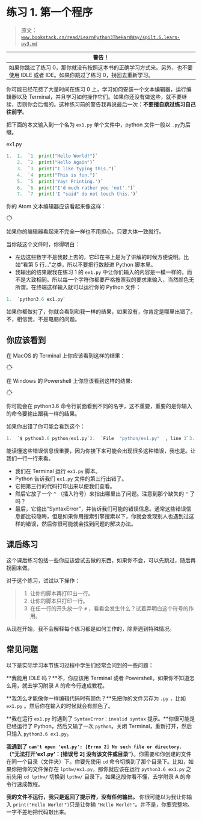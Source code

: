 # 练习 1\. 第一个程序

> 原文：[`www.bookstack.cn/read/LearnPython3TheHardWay/spilt.6.learn-py3.md`](https://www.bookstack.cn/read/LearnPython3TheHardWay/spilt.6.learn-py3.md)

| 警告！ |
| --- |
| 如果你跳过了练习 0，那你就没有按照这本书的正确学习方式来。另外，也不要使用 IDLE 或者 IDE。如果你跳过了练习 0，拐回去重新学习。 |

你可能已经花费了大量时间在练习 0 上，学习如何安装一个文本编辑器，运行编辑器以及 Terminal，并且学习如何操作它们。如果你还没有做这些，就不要继续，否则你会后悔的。这种练习前的警告我再说最后一次：**不要擅自跳过练习自己往前学**。

把下面的本文输入到一个名为 `ex1.py` 单个文件中，python 文件一般以 `.py`为后缀。

ex1.py

```py
1.  1.  `1  print("Hello World!")`
    2.  `2  print("Hello Again")`
    3.  `3  print("I like typing this.")`
    4.  `4  print("This is fun.")`
    5.  `5  print('Yay! Printing.')`
    6.  `6  print("I'd much rather you 'not'.")`
    7.  `7  print('I "said" do not touch this.')`
```

你的 Atom 文本编辑器应该看起来像这样：

![ex1-1.jpg](img/e21389f3c099b6fe538226d20f97726a.png)

如果你的编辑器看起来不完全一样也不用担心，只要大体一致就行。

当你敲这个文件时，你得明白：

*   左边这些数字不是我敲上去的，它印在书上是为了讲解的时候方便说明。比如“看第 5 行…”之类，所以不要把行数敲进 Python 脚本里。
*   我输出的结果跟我在练习 1 的 `ex1.py` 中让你们输入的内容是一模一样的，而不是大致相同。所以每一个字符你都要严格按照我的要求来输入，当然颜色无所谓。在终端这样输入就可以运行你的 Python 文件：

```py
1.  `python3.6 ex1.py`
```

如果你都做对了，你就会看到和我一样的结果，如果没有，你肯定是哪里出错了。不，相信我，不是电脑的问题。

## 你应该看到

在 MacOS 的 Terminal 上你应该看到这样的结果：

![ex1-2.jpg](img/e21389f3c099b6fe538226d20f97726a.png)

在 Windows 的 Powershell 上你应该看到这样的结果:

![ex1-3.jpg](img/e21389f3c099b6fe538226d20f97726a.png)

你可能会在 python3.6 命令行前面看到不同的名字，这不重要，重要的是你输入的命令要输出跟我一样的结果。

如果你出错了你可能会看到这个：

```py
1.  `$ python3.6 python/ex1.py`2.  `File  "python/ex1.py"  , line 3`3.  `print  (" I like typing this.`4.  `^`5.  `SyntaxError : EOL while scanning string literal`
```

能读懂这些错误信息很重要，因为你接下来可能会出现很多这种错误，我也是。让我们一行一行来看。

*   我们在 Terminal 运行 `ex1.py` 脚本。
*   Python 告诉我们 `ex1.py` 文件的第三行出错了。
*   它把第三行的代码打印出来以便我们查看。
*   然后它放了一个 `^` （插入符号）来指出哪里出了问题。注意到那个缺失的 `"` 了吗？
*   最后，它输出“SyntaxError”，并告诉我们可能的错误信息。通常这些错误信息都比较隐晦，但是如果你用搜索引擎搜索以下，你就会发现别人也遇到过这样的错误，然后你很可能就会找到问题的解决办法。

## 课后练习

这个课后练习包括一些你应该尝试去做的东西，如果你不会，可以先跳过，随后再拐回来做。

对于这个练习，试试以下操作：

> 1.  让你的脚本再打印出一行。
> 2.  让你的脚本只打印一行。
> 3.  在任一行的开头放一个 `#` ，看看会发生什么？试着弄明白这个符号的作用。

从现在开始，我不会解释每个练习都是如何工作的，除非遇到特殊情况。

## 常见问题

以下是实际学习本节练习过程中学生们经常会问到的一些问题：

**我能用 IDLE 吗？**不，你应该用 Terminal 或者 Powershell。如果你不知道怎么用，就去学习附录 A 的命令行速成教程。

**我怎么才能像你一样编辑代码时有颜色？**先把你的文件另存为 `.py` ，比如 `ex1.py` 。然后你在输入的时候就会有颜色了。

**我在运行 `ex1.py` 时遇到了 `SyntaxError：invalid syntax` 提示。**你很可能是已经运行了 Python，然后又输了一次 `python`。关闭 Terminal，重新打开，然后只输入 `python3.6 ex1.py`。

**我遇到了 `can't open 'ex1.py': [Errno 2] No such file or directory.` （“无法打开‘ex1.py’：[错误号 2] 没有该文件或目录”）**。你需要和你创建的文件在同一个目录（文件夹）下。你要先使用 `cd` 命令切换到了那个目录下。比如，如果你把你的文件保存在 `lpthw/ex1.py`，那你就应该在运行 `python3.6 ex1.py` 之前先用 `cd lpthw/` 切换到 `lpthw/` 目录下。如果这段你看不懂，去学附录 A 的命令行速成教程。

**我的文件不运行，我只是返回了提示符，没有任何输出。** 你很可能以为我让你输入 `print("Hello World!")`只是让你输 `"Hello World!"`。并不是，你要完整地、一字不差地把代码敲出来。